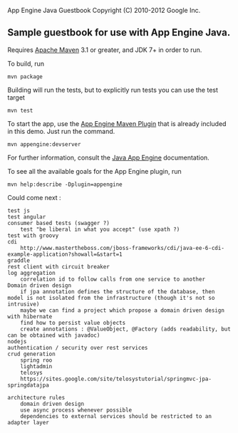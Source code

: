 App Engine Java Guestbook
Copyright (C) 2010-2012 Google Inc.

## Sample guestbook for use with App Engine Java.

Requires [Apache Maven](http://maven.apache.org) 3.1 or greater, and JDK 7+ in order to run.

To build, run

    mvn package

Building will run the tests, but to explicitly run tests you can use the test target

    mvn test

To start the app, use the [App Engine Maven Plugin](http://code.google.com/p/appengine-maven-plugin/) that is already included in this demo.  Just run the command.

    mvn appengine:devserver

For further information, consult the [Java App Engine](https://developers.google.com/appengine/docs/java/overview) documentation.

To see all the available goals for the App Engine plugin, run

    mvn help:describe -Dplugin=appengine

Could come next :

    test js
    test angular
    consumer based tests (swagger ?)
        test "be liberal in what you accept" (use xpath ?)
    test with groovy
    cdi
        http://www.mastertheboss.com/jboss-frameworks/cdi/java-ee-6-cdi-example-application?showall=&start=1
    graddle
    rest client with circuit breaker
    log aggregation
        correlation id to follow calls from one service to another
    Domain driven design
        if jpa annotation defines the structure of the database, then model is not isolated from the infrastructure (though it's not so intrusive)
        maybe we can find a project which propose a domain driven design with hibernate
        find how to persist value objects
        create annotations : @ValueObject, @Factory (adds readability, but can be obtained with javadoc)
    nodejs
    authentication / security over rest services
    crud generation
        spring roo
        lightadmin		
        telosys
		https://sites.google.com/site/telosystutorial/springmvc-jpa-springdatajpa

    architecture rules
        domain driven design
        use async process whenever possible
        dependencies to external services should be restricted to an adapter layer


